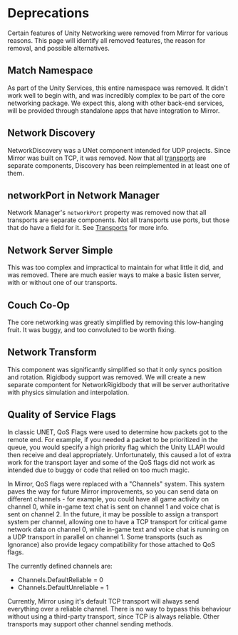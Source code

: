 # Deprecations

Certain features of Unity Networking were removed from Mirror for various reasons.
This page will identify all removed features, the reason for removal, and possible alternatives.

## Match Namespace

As part of the Unity Services, this entire namespace was removed.  It didn't work well to begin with, and was incredibly complex to be part of the core networking package.  We expect this, along with other back-end services, will be provided through standalone apps that have integration to Mirror.

## Network Discovery

NetworkDiscovery was a UNet component intended for UDP projects.  Since Mirror was built on TCP, it was removed.  Now that all [transports](../Transports) are separate components, Discovery has been reimplemented in at least one of them.

## networkPort in Network Manager

Network Manager's `networkPort` property was removed now that all transports are separate components.  Not all transports use ports, but those that do have a field for it.  See [Transports](../Transports) for more info.

##  Network Server Simple

This was too complex and impractical to maintain for what little it did, and was removed.  There are much easier ways to make a basic listen server, with or without one of our transports.

## Couch Co-Op

The core networking was greatly simplified by removing this low-hanging fruit.  It was buggy, and too convoluted to be worth fixing.

## Network Transform

This component was significantly simplified so that it only syncs position and rotation.  Rigidbody support was removed.  We will create a new separate compontent for NetworkRigidbody that will be server authoritative with physics simulation and interpolation.

## Quality of Service Flags

In classic UNET, QoS Flags were used to determine how packets got to the remote end. For example, if you needed a packet to be prioritized in the queue, you would specify a high priority flag which the Unity LLAPI would then receive and deal appropriately. Unfortunately, this caused a lot of extra work for the transport layer and some of the QoS flags did not work as intended due to buggy or code that relied on too much magic.

In Mirror, QoS flags were replaced with a "Channels" system. This system paves the way for future Mirror improvements, so you can send data on different channels - for example, you could have all game activity on channel 0, while in-game text chat is sent on channel 1 and voice chat is sent on channel 2. In the future, it may be possible to assign a transport system per channel, allowing one to have a TCP transport for critical game network data on channel 0, while in-game text and voice chat is running on a UDP transport in parallel on channel 1. Some transports (such as Ignorance) also provide legacy compatibility for those attached to QoS flags.

The currently defined channels are:

- Channels.DefaultReliable = 0
- Channels.DefaultUnreliable = 1

Currently, Mirror using it's default TCP transport will always send everything over a reliable channel. There is no way to bypass this behaviour without using a third-party transport, since TCP is always reliable. Other transports may support other channel sending methods.

